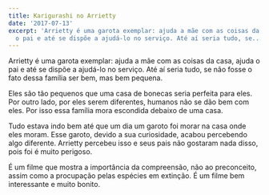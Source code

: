 ```yaml
---
title: Karigurashi no Arrietty
date: '2017-07-13'
excerpt: 'Arrietty é uma garota exemplar: ajuda a mãe com as coisas da casa, ajuda
  o pai e até se dispõe a ajudá-lo no serviço. Até aí seria tudo, se...'
---
```




Arrietty é uma garota exemplar: ajuda a mãe com as coisas da casa, ajuda o pai e até se dispõe a ajudá-lo no serviço. Até aí seria tudo, se não fosse o fato dessa família ser bem, mas bem pequena.

Eles são tão pequenos que uma casa de bonecas seria perfeita para eles. Por outro lado, por eles serem diferentes, humanos não se dão bem com eles. Por isso essa família mora escondida debaixo de uma casa.

Tudo estava indo bem até que um dia um garoto foi morar na casa onde eles moram. Esse garoto, devido a sua curiosidade, acabou percebendo algo diferente. Arrietty percebeu isso e seus pais não gostaram nada disso, pois foi é muito perigoso.

É um filme que mostra a importância da compreensão, não ao preconceito, assim como a procupação pelas espécies em extinção. É um filme bem interessante e muito bonito.